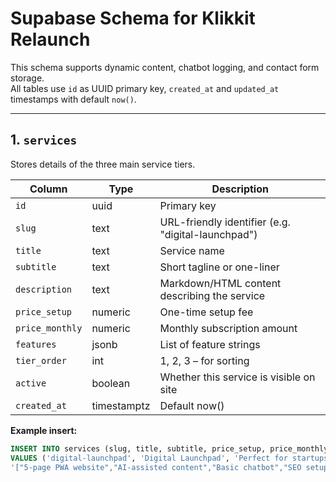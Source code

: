 # Supabase Schema for Klikkit Relaunch

This schema supports dynamic content, chatbot logging, and contact form storage.  
All tables use `id` as UUID primary key, `created_at` and `updated_at` timestamps with default `now()`.

---

## 1. `services`
Stores details of the three main service tiers.

| Column | Type | Description |
|--------|------|-------------|
| `id` | uuid | Primary key |
| `slug` | text | URL-friendly identifier (e.g. "digital-launchpad") |
| `title` | text | Service name |
| `subtitle` | text | Short tagline or one-liner |
| `description` | text | Markdown/HTML content describing the service |
| `price_setup` | numeric | One-time setup fee |
| `price_monthly` | numeric | Monthly subscription amount |
| `features` | jsonb | List of feature strings |
| `tier_order` | int | 1, 2, 3 – for sorting |
| `active` | boolean | Whether this service is visible on site |
| `created_at` | timestamptz | Default now() |

**Example insert:**
```sql
INSERT INTO services (slug, title, subtitle, price_setup, price_monthly, features, tier_order, active)
VALUES ('digital-launchpad', 'Digital Launchpad', 'Perfect for startups', 750, 150,
'["5-page PWA website","AI-assisted content","Basic chatbot","SEO setup","Hosting & security"]',1,true);